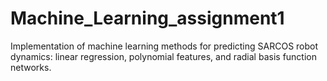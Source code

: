 # Machine_Learning_assignment1
Implementation of machine learning methods for predicting SARCOS robot dynamics: linear regression, polynomial features, and radial basis function networks.
